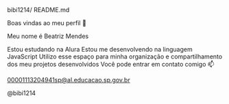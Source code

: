 bibi1214/ README.md

Boas vindas ao meu perfil 💙

Meu nome é Beatriz Mendes

Estou estudando na Alura
Estou me desenvolvendo na linguagem JavaScript
Utilizo esse espaço para minha organização e compartilhamento dos meu projetos desenvolvidos
Você pode entrar em contato comigo 📫

00001113204941sp@al.educacao.sp.gov.br

@bibi1214
